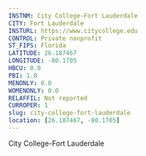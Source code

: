 ```yaml
---
INSTNM: City College-Fort Lauderdale
CITY: Fort Lauderdale
INSTURL: https://www.citycollege.edu
CONTROL: Private nonprofit
ST_FIPS: Florida
LATITUDE: 26.187467
LONGITUDE: -80.1705
HBCU: 0.0
PBI: 1.0
MENONLY: 0.0
WOMENONLY: 0.0
RELAFFIL: Not reported
CURROPER: 1
slug: city-college-fort-lauderdale
location: [26.187467, -80.1705]
---
```

City College-Fort Lauderdale
